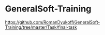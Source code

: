 # GeneralSoft-Training
https://github.com/RomanDyukoff/GeneralSoft-Training/tree/master/Task/final-task
